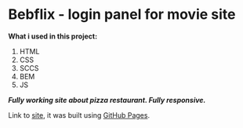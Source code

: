 # Bebflix - login panel for movie site

**What i used in this project:**

1. HTML
2. CSS
3. SCCS
4. BEM
5. JS

***Fully working site about pizza restaurant. Fully responsive.***

Link to [site](https://ludzikk.github.io/Bolonia-Pizza/), it was built using [GitHub Pages](https://pages.github.com/).
